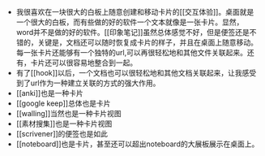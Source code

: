 - 我很喜欢在一块很大的白板上随意创建和移动卡片的[[交互体验]]。桌面就是一个很大的白板，而有些做的好的软件一个文本就像是一张卡片。显然，word并不是做的好的软件。[[印象笔记]]虽然总体感觉不好，但是便签还是不错的，关键是，文档还可以随时恢复成卡片的样子，并且在桌面上随意移动。每一张卡片还能够有一个独特的url,可以再很轻松地和其他文件关联起来。还有，卡片还可以很容易地整合到一起。
- 有了[[hook]]以后，一个文档也可以很轻松地和其他文档关联起来，让我感受到了url作为一种建立关联的方式的强大作用。
- [[anki]]也是一种卡片
- [[google keep]]总体也是卡片
- [[walling]]当然也是一种卡片视图
- [[素材搜集]]也是一种卡片视图
- [[scrivener]]的便签也是如此
- [[noteboard]]也是卡片，甚至还可以超出noteboard的大展板展示在桌面上。
